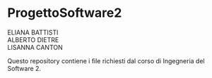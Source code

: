 # ProgettoSoftware2
ELIANA BATTISTI</br>
ALBERTO DIETRE</br>
LISANNA CANTON</br>

Questo repository contiene i file richiesti dal corso di Ingegneria del Software 2.






